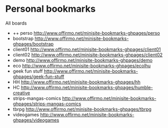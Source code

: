 # Personal bookmarks


All boards
- ++ perso http://www.offirmo.net/minisite-bookmarks-ghpages/perso
- bootstrap http://www.offirmo.net/minisite-bookmarks-ghpages/bootstrap
- client01 http://www.offirmo.net/minisite-bookmarks-ghpages/client01
- client02 http://www.offirmo.net/minisite-bookmarks-ghpages/client02
- demo http://www.offirmo.net/minisite-bookmarks-ghpages/demo
- eco http://www.offirmo.net/minisite-bookmarks-ghpages/ecolhu
- geek fun stuff http://www.offirmo.net/minisite-bookmarks-ghpages/geek-fun-stuff
- HH http://www.offirmo.net/minisite-bookmarks-ghpages/hh
- HC http://www.offirmo.net/minisite-bookmarks-ghpages/humble-creative
- strips-mangas-comics http://www.offirmo.net/minisite-bookmarks-ghpages/strips-mangas-comics
- tbrpg http://www.offirmo.net/minisite-bookmarks-ghpages/tbrpg
- videogames http://www.offirmo.net/minisite-bookmarks-ghpages/videogames
